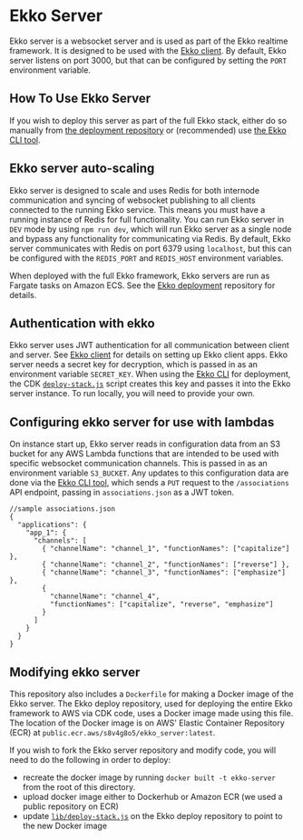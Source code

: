 # Ekko Server

Ekko server is a websocket server and is used as part of the Ekko realtime framework. It is designed to be used with the [Ekko client](https://github.com/ekko-live/client). By default, Ekko server listens on port 3000, but that can be configured by setting the `PORT` environment variable.

## How To Use Ekko Server

If you wish to deploy this server as part of the full Ekko stack, either do so manually from [the deployment repository](https://github.com/ekko-live/deploy/) or (recommended) use [the Ekko CLI tool](https://github.com/ekko-live/cli/).

## Ekko server auto-scaling

Ekko server is designed to scale and uses Redis for both internode communication and syncing of websocket publishing to all clients connected to the running Ekko service. This means you must have a running instance of Redis for full functionality. You can run Ekko server in `DEV` mode by using `npm run dev`, which will run Ekko server as a single node and bypass any functionality for communicating via Redis. By default, Ekko server communicates with Redis on port 6379 using `localhost`, but this can be configured with the `REDIS_PORT` and `REDIS_HOST` environment variables.

When deployed with the full Ekko framework, Ekko servers are run as Fargate tasks on Amazon ECS. See the [Ekko deployment](https://github.com/ekko-live/deploy) repository for details.

## Authentication with ekko

Ekko server uses JWT authentication for all communication between client and server. See [Ekko client](https://github.com/ekko-live/client) for details on setting up Ekko client apps. Ekko server needs a secret key for decryption, which is passed in as an environment variable `SECRET_KEY`. When using the [Ekko CLI](https://github.com/ekko-live/cli) for deployment, the CDK [`deploy-stack.js`](https://github.com/ekko-live/deploy/blob/main/lib/deploy-stack.js) script creates this key and passes it into the Ekko server instance. To run locally, you will need to provide your own.

## Configuring ekko server for use with lambdas


On instance start up, Ekko server reads in configuration data from an S3 bucket for any AWS Lambda functions that are intended to be used with specific websocket communication channels. This is passed in as an environment variable `S3_BUCKET`. Any updates to this configuration data are done via the [Ekko CLI tool](https://github.com/ekko-live/cli), which sends a `PUT` request to the `/associations` API endpoint, passing in `associations.json` as a JWT token.

```
//sample associations.json
{
  "applications": {
    "app_1": {
      "channels": [
        { "channelName": "channel_1", "functionNames": ["capitalize"] },
        { "channelName": "channel_2", "functionNames": ["reverse"] },
        { "channelName": "channel_3", "functionNames": ["emphasize"] },
        {
          "channelName": "channel_4",
          "functionNames": ["capitalize", "reverse", "emphasize"]
        }
      ]
    }
  }
}
```


## Modifying ekko server


This repository also includes a `Dockerfile` for making a Docker image of the Ekko server. The Ekko deploy repository, used for deploying the entire Ekko framework to AWS via CDK code, uses a Docker image made using this file. The location of the Docker image is on AWS' Elastic Container Repository (ECR) at `public.ecr.aws/s8v4g8o5/ekko_server:latest`.


If you wish to fork the Ekko server repository and modify code, you will need to do the following in order to deploy:

- recreate the docker image by running `docker built -t ekko-server` from the root of this directory.
- upload docker image either to Dockerhub or Amazon ECR (we used a public repository on ECR)
- update [`lib/deploy-stack.js`](https://github.com/ekko-live/deploy/blob/main/lib/deploy-stack.js) on the Ekko deploy repository to point to the new Docker image
